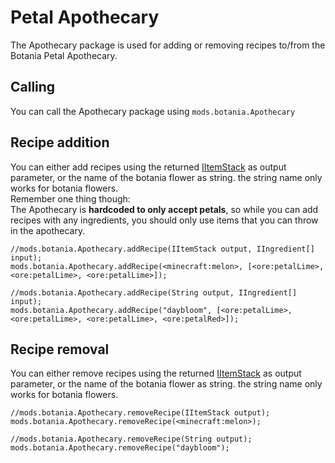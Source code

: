 # Petal Apothecary

The Apothecary package is used for adding or removing recipes to/from the Botania Petal Apothecary.

## Calling

You can call the Apothecary package using `mods.botania.Apothecary`

## Recipe addition

You can either add recipes using the returned [IItemStack](/Vanilla/Items/IItemStack/) as output parameter, or the name of the botania flower as string. the string name only works for botania flowers.  
Remember one thing though:  
The Apothecary is **hardcoded to only accept petals**, so while you can add recipes with any ingredients, you should only use items that you can throw in the apothecary.

    //mods.botania.Apothecary.addRecipe(IItemStack output, IIngredient[] input);
    mods.botania.Apothecary.addRecipe(<minecraft:melon>, [<ore:petalLime>, <ore:petalLime>, <ore:petalLime>]);
    
    //mods.botania.Apothecary.addRecipe(String output, IIngredient[] input);
    mods.botania.Apothecary.addRecipe("daybloom", [<ore:petalLime>, <ore:petalLime>, <ore:petalLime>, <ore:petalRed>]);
    

## Recipe removal

You can either remove recipes using the returned [IItemStack](/Vanilla/Items/IItemStack/) as output parameter, or the name of the botania flower as string. the string name only works for botania flowers.

    //mods.botania.Apothecary.removeRecipe(IItemStack output);
    mods.botania.Apothecary.removeRecipe(<minecraft:melon>);
    
    //mods.botania.Apothecary.removeRecipe(String output);
    mods.botania.Apothecary.removeRecipe("daybloom");